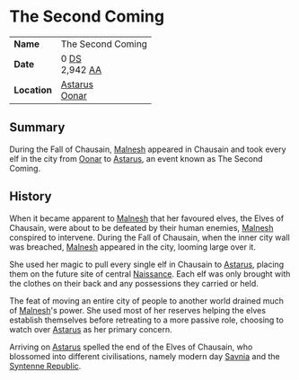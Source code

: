 # The Second Coming

|||
| --- | --- |
| **Name** | The Second Coming | event.2
| **Date** | 0 [DS](../calendars/naissance-calendar.md)<br>2,942 [AA](../calendars/astorian-calendar.md) |
| **Location** | [Astarus](../../planes/astarus.md)<br>[Oonar](../../planes/oonar.md) |

## Summary

During the Fall of Chausain, [Malnesh](../../gods/deities/malnesh.md) appeared in Chausain and took every elf in the city from [Oonar](../../planes/oonar.md) to [Astarus](../../planes/astarus.md), an event known as The Second Coming.

## History

When it became apparent to [Malnesh](../../gods/deities/malnesh.md) that her favoured elves, the Elves of Chausain, were about to be defeated by their human enemies, [Malnesh](../../gods/deities/malnesh.md) conspired to intervene. During the Fall of Chausain, when the inner city wall was breached, [Malnesh](../../gods/deities/malnesh.md) appeared in the city, looming large over it.

She used her magic to pull every single elf in Chausain to [Astarus](../../planes/astarus.md), placing them on the future site of central [Naissance](../../places/cities/arrepont.md). Each elf was only brought with the clothes on their back and any possessions they carried or held.

The feat of moving an entire city of people to another world drained much of [Malnesh](../../gods/deities/malnesh.md)'s power. She used most of her reserves helping the elves establish themselves before retreating to a more passive role, choosing to watch over [Astarus](../../planes/astarus.md) as her primary concern.

Arriving on [Astarus](../../planes/astarus.md) spelled the end of the Elves of Chausain, who blossomed into different civilisations, namely modern day [Savnia](../../civilisations/nilsavnic-alliance/states/savnia.md) and the [Syntenne Republic](../../civilisations/syntenne-republic/syntenne-republic.md).
